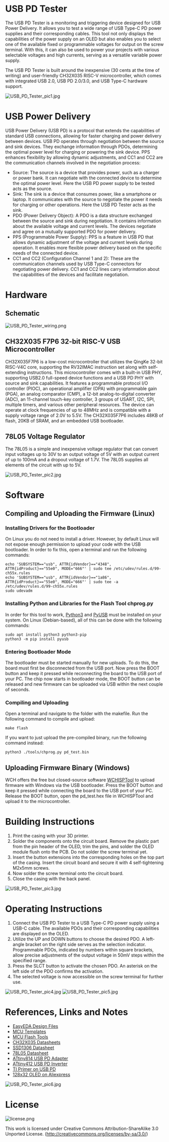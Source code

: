 # USB PD Tester
The USB PD Tester is a monitoring and triggering device designed for USB Power Delivery. It allows you to test a wide range of USB Type-C PD power supplies and their corresponding cables. This tool not only displays the capabilities of the power supply on an OLED but also enables you to select one of the available fixed or programmable voltages for output on the screw terminal. With this, it can also be used to power your projects with various selectable voltages and high currents, serving as a versatile variable power supply.

The USB PD Tester is built around the inexpensive (30 cents at the time of writing) and user-friendly CH32X035 RISC-V microcontroller, which comes with integrated USB 2.0, USB PD 2.0/3.0, and USB Type-C hardware support.

![USB_PD_Tester_pic1.jpg](https://raw.githubusercontent.com/wagiminator/CH32X035-USB-PD-Tester/main/documentation/USB_PD_Tester_pic1.jpg)

# USB Power Delivery
USB Power Delivery (USB PD) is a protocol that extends the capabilities of standard USB connections, allowing for faster charging and power delivery between devices. USB PD operates through negotiation between the source and sink devices. They exchange information through PDOs, determining the optimal power level for charging or powering the sink device. PPS enhances flexibility by allowing dynamic adjustments, and CC1 and CC2 are the communication channels involved in the negotiation process:
- Source: The source is a device that provides power, such as a charger or power bank. It can negotiate with the connected device to determine the optimal power level. Here the USB PD power supply to be tested acts as the source.
- Sink: The sink is a device that consumes power, like a smartphone or laptop. It communicates with the source to negotiate the power it needs for charging or other operations. Here the USB PD Tester acts as the sink.
- PDO (Power Delivery Object): A PDO is a data structure exchanged between the source and sink during negotiation. It contains information about the available voltage and current levels. The devices negotiate and agree on a mutually supported PDO for power delivery.
- PPS (Programmable Power Supply): PPS is a feature in USB PD that allows dynamic adjustment of the voltage and current levels during operation. It enables more flexible power delivery based on the specific needs of the connected device.
- CC1 and CC2 (Configuration Channel 1 and 2): These are the communication channels used by USB Type-C connectors for negotiating power delivery. CC1 and CC2 lines carry information about the capabilities of the devices and facilitate negotiation.

# Hardware
## Schematic
![USB_PD_Tester_wiring.png](https://raw.githubusercontent.com/wagiminator/CH32X035-USB-PD-Tester/main/documentation/USB_PD_Tester_wiring.png)

## CH32X035 F7P6 32-bit RISC-V USB Microcontroller
CH32X035F7P6 is a low-cost microcontroller that utilizes the QingKe 32-bit RISC-V4C core, supporting the RV32IMAC instruction set along with self-extending instructions. This microcontroller comes with a built-in USB PHY, supporting USB2.0 full-speed device functions and a USB PD PHY with source and sink capabilities. It features a programmable protocol I/O controller (PIOC), an operational amplifier (OPA) with programmable gain (PGA), an analog comparator (CMP), a 12-bit analog-to-digital converter (ADC), an 11-channel touch-key controller, 3 groups of USART, I2C, SPI, multiple timers, and various other peripheral resources. The device can operate at clock frequencies of up to 48MHz and is compatible with a supply voltage range of 2.0V to 5.5V. The CH32X035F7P6 includes 48KB of flash, 20KB of SRAM, and an embedded USB bootloader.

## 78L05 Voltage Regulator
The 78L05 is a simple and inexpensive voltage regulator that can convert input voltages up to 30V to an output voltage of 5V with an output current of up to 100mA and a dropout voltage of 1.7V. The 78L05 supplies all elements of the circuit with up to 5V.

![USB_PD_Tester_pic2.jpg](https://raw.githubusercontent.com/wagiminator/CH32X035-USB-PD-Tester/main/documentation/USB_PD_Tester_pic2.jpg)

# Software
## Compiling and Uploading the Firmware (Linux)
### Installing Drivers for the Bootloader
On Linux you do not need to install a driver. However, by default Linux will not expose enough permission to upload your code with the USB bootloader. In order to fix this, open a terminal and run the following commands:

```
echo 'SUBSYSTEM=="usb", ATTR{idVendor}=="4348", ATTR{idProduct}=="55e0", MODE="666"' | sudo tee /etc/udev/rules.d/99-ch55x.rules
echo 'SUBSYSTEM=="usb", ATTR{idVendor}=="1a86", ATTR{idProduct}=="55e0", MODE="666"' | sudo tee -a /etc/udev/rules.d/99-ch55x.rules
sudo udevadm
```

### Installing Python and Libraries for the Flash Tool chprog.py
In order for this tool to work, [Python3](https://www.pythontutorial.net/getting-started/install-python/) and [PyUSB](https://github.com/pyusb/pyusb) must be installed on your system. On Linux (Debian-based), all of this can be done with the following commands:

```
sudo apt install python3 python3-pip
python3 -m pip install pyusb
```

### Entering Bootloader Mode
The bootloader must be started manually for new uploads. To do this, the board must first be disconnected from the USB port. Now press the BOOT button and keep it pressed while reconnecting the board to the USB port of your PC. The chip now starts in bootloader mode, the BOOT button can be released and new firmware can be uploaded via USB within the next couple of seconds.

### Compiling and Uploading
Open a terminal and navigate to the folder with the makefile. Run the following command to compile and upload:
```
make flash
```

If you want to just upload the pre-compiled binary, run the following command instead:
```
python3 ./tools/chprog.py pd_test.bin
```

## Uploading Firmware Binary (Windows)
WCH offers the free but closed-source software [WCHISPTool](https://www.wch.cn/downloads/WCHISPTool_Setup_exe.html) to upload firmware with Windows via the USB bootloader. Press the BOOT button and keep it pressed while connecting the board to the USB port of your PC. Release the BOOT button, open the pd_test.hex file in WCHISPTool and upload it to the microcontroller.

# Building Instructions
1. Print the casing with your 3D printer.
2. Solder the components onto the circuit board. Remove the plastic part from the pin header of the OLED, trim the pins, and solder the OLED module flush onto the PCB. Do not solder the screw terminal yet.
3. Insert the button extensions into the corresponding holes on the top part of the casing. Insert the circuit board and secure it with 4 self-tightening M2x5mm screws.
4. Now solder the screw terminal onto the circuit board.
5. Close the casing with the back panel.

![USB_PD_Tester_pic3.jpg](https://raw.githubusercontent.com/wagiminator/CH32X035-USB-PD-Tester/main/documentation/USB_PD_Tester_pic3.jpg)

# Operating Instructions
1. Connect the USB PD Tester to a USB Type-C PD power supply using a USB-C cable. The available PDOs and their corresponding capabilities are displayed on the OLED.
2. Utilize the UP and DOWN buttons to choose the desired PDO. A left-angle bracket on the right side serves as the selection indicator. Programmable PDOs, indicated by numbers within square brackets, allow precise adjustments of the output voltage in 50mV steps within the specified range.
3. Press the SLCT button to activate the chosen PDO. An asterisk on the left side of the PDO confirms the activation.
4. The selected voltage is now accessible on the screw terminal for further use.

![USB_PD_Tester_pic4.jpg](https://raw.githubusercontent.com/wagiminator/CH32X035-USB-PD-Tester/main/documentation/USB_PD_Tester_pic4.jpg)
![USB_PD_Tester_pic5.jpg](https://raw.githubusercontent.com/wagiminator/CH32X035-USB-PD-Tester/main/documentation/USB_PD_Tester_pic5.jpg)

# References, Links and Notes
- [EasyEDA Design Files](https://oshwlab.com/wagiminator)
- [MCU Templates](https://github.com/wagiminator/MCU-Templates)
- [MCU Flash Tools](https://github.com/wagiminator/MCU-Flash-Tools)
- [CH32X035 Datasheets](http://www.wch-ic.com/products/CH32X035.html)
- [SSD1306 Datasheet](https://cdn-shop.adafruit.com/datasheets/SSD1306.pdf)
- [78L05 Datasheet](https://datasheet.lcsc.com/lcsc/2209271730_HX-hengjiaxing-78L05_C5181466.pdf)
- [ATtiny814 USB PD Adapter](https://github.com/wagiminator/ATtiny814-USB-PD-Adapter)
- [ATtiny412 USB PD Inverter](https://github.com/wagiminator/ATtiny412-USB-PD-Inverter)
- [TI Primer on USB PD](https://www.ti.com/lit/wp/slyy109b/slyy109b.pdf)
- [128x32 OLED on Aliexpress](http://aliexpress.com/wholesale?SearchText=128+32+0.91+oled)

![USB_PD_Tester_pic6.jpg](https://raw.githubusercontent.com/wagiminator/CH32X035-USB-PD-Tester/main/documentation/USB_PD_Tester_pic6.jpg)

# License
![license.png](https://i.creativecommons.org/l/by-sa/3.0/88x31.png)

This work is licensed under Creative Commons Attribution-ShareAlike 3.0 Unported License. 
(http://creativecommons.org/licenses/by-sa/3.0/)
